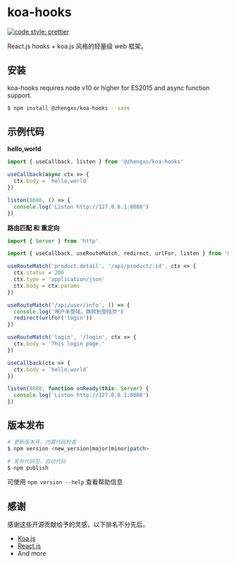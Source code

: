 # koa-hooks

[![code style: prettier](https://img.shields.io/badge/code_style-prettier-ff69b4.svg?style=flat-square)](https://github.com/prettier/prettier)

React.js hooks + koa.js 风格的轻量级 web 框架。

## 安装

koa-hooks requires node v10 or higher for ES2015 and async function support.

```bash
$ npm install @zhengxs/koa-hooks --save
```

## 示例代码

**hello,world**

```javascript
import { useCallback, listen } from '@zhengxs/koa-hooks'

useCallback(async ctx => {
  ctx.body = `hello,world`
})

listen(8080, () => {
  console.log('Liston http://127.0.0.1:8080')
})
```

**路由匹配 和 重定向**

```javascript
import { Server } from 'http'

import { useCallback, useRouteMatch, redirect, urlFor, listen } from '@zhengxs/koa-hooks'

useRouteMatch('product.detail', '/api/product/:id', ctx => {
  ctx.status = 200
  ctx.type = 'application/json'
  ctx.body = ctx.params
})

useRouteMatch('/api/user/info', () => {
  console.log('用户未登陆，跳转到登陆页')
  redirect(urlFor('login'))
})

useRouteMatch('login', '/login', ctx => {
  ctx.body = 'This login page.'
})

useCallback(ctx => {
  ctx.body = `hello,world`
})

listen(8080, function onReady(this: Server) {
  console.log('Liston http://127.0.0.1:8080')
})

```

## 版本发布

```bash
# 更新版本号，内置代码检查
$ npm version <new_version|major|minor|patch>

# 发布代码包，自动代码
$ npm publish
```

可使用 `npm version --help` 查看帮助信息

## 感谢

感谢这些开源贡献给予的灵感，以下排名不分先后。

- [Koa.js][koa]
- [React.js][react]
- And more

[node.js]: https://nodejs.org/
[koa]: https://github.com/koajs/koa
[react]: https://github.com/facebook/react
